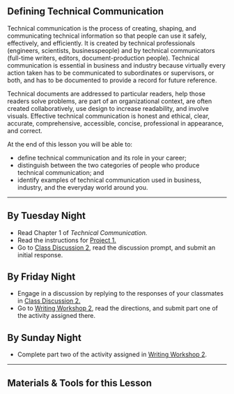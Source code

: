 ## Defining Technical Communication

Technical communication is the process of creating, shaping, and communicating technical information so that people can use it safely, effectively, and efficiently. It is created by technical professionals (engineers, scientists, businesspeople) and by technical communicators (full-time writers, editors, document-production people). Technical communication is essential in business and industry because virtually every action taken has to be communicated to subordinates or supervisors, or both, and has to be documented to provide a record for future reference.

Technical documents are addressed to particular readers, help those readers solve problems, are part of an organizational context, are often created collaboratively, use design to increase readability, and involve visuals. Effective technical communication is honest and ethical, clear, accurate, comprehensive, accessible, concise, professional in appearance, and correct.

At the end of this lesson you will be able to:

* define technical communication and its role in your career;
* distinguish between the two categories of people who produce technical communication; and
* identify examples of technical communication used in business, industry, and the everyday world around you.

---

## By Tuesday Night

* Read Chapter 1 of _Technical Communication._
* Read the instructions for [Project 1.][3]
* Go to [Class Discussion 2][1], read the discussion prompt, and submit an initial response.

## By Friday Night

* Engage in a discussion by replying to the responses of your classmates in [Class Discussion 2.][1]
* Go to [Writing Workshop 2][2], read the directions, and submit part one of the activity assigned there.

## By Sunday Night

* Complete part two of the activity assigned in [Writing Workshop 2][2].

---

## Materials & Tools for this Lesson

[1]: /section/content/default.asp?WCI=Goto&WCU=CRSCNT&MATCH=Class+Discussion+2
[2]: /section/content/default.asp?WCI=Goto&WCU=CRSCNT&MATCH=Writing+Workshop+2
[3]: /section/content/default.asp?WCI=Goto&WCU=CRSCNT&MATCH=Project+1+Assignment
